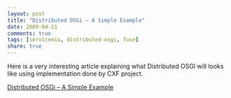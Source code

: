 ```yaml
---
layout: post
title: "Distributed OSGi – A Simple Example"
date: 2009-04-21
comments: true
tags: [servicemix, distributed-osgi, fuse]
share: true
---
```


Here is a very interesting article explaining what Distributed OSGI will looks like using implementation done by CXF project.

<a href="http://coderthoughts.blogspot.com/2009/02/distributed-osgi-simple-example.html">Distributed OSGi – A Simple Example</a>
